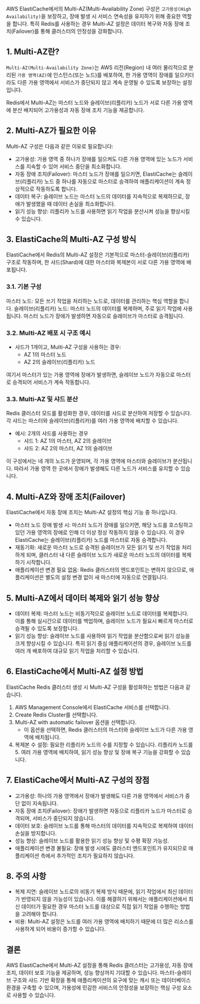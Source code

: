 AWS ElastiCache에서의 Multi-AZ(Multi-Availability Zone) 구성은 `고가용성(High Availability)`을 보장하고, 장애 발생 시 서비스 연속성을 유지하기 위해 중요한 역할을 합니다. 특히 Redis를 사용하는 경우 Multi-AZ 설정은 데이터 복구와 자동 장애 조치(Failover)를 통해 클러스터의 안정성을 강화합니다.

## 1. Multi-AZ란?
`Multi-AZ(Multi-Availability Zone)`는 AWS 리전(Region) 내 여러 물리적으로 분리된 `가용 영역(AZ)`에 인스턴스(또는 노드)를 배포하여, 한 가용 영역이 장애를 일으키더라도 다른 가용 영역에서 서비스가 중단되지 않고 계속 운영될 수 있도록 보장하는 설정입니다.

Redis에서 Multi-AZ는 마스터 노드와 슬레이브(리플리카) 노드가 서로 다른 가용 영역에 분산 배치되어 고가용성과 자동 장애 조치 기능을 제공합니다.

## 2. Multi-AZ가 필요한 이유
Multi-AZ 구성은 다음과 같은 이유로 필요합니다:

* 고가용성: 가용 영역 중 하나가 장애를 일으켜도 다른 가용 영역에 있는 노드가 서비스를 지속할 수 있어 서비스 중단을 최소화합니다.
* 자동 장애 조치(Failover): 마스터 노드가 장애를 일으키면, ElastiCache는 슬레이브(리플리카) 노드 중 하나를 자동으로 마스터로 승격하여 애플리케이션이 계속 정상적으로 작동하도록 합니다.
* 데이터 복구: 슬레이브 노드는 마스터 노드의 데이터를 지속적으로 복제하므로, 장애가 발생했을 때 데이터 손실을 최소화합니다.
* 읽기 성능 향상: 리플리카 노드를 사용하면 읽기 작업을 분산시켜 성능을 향상시킬 수 있습니다.

## 3. ElastiCache의 Multi-AZ 구성 방식
ElastiCache에서 Redis의 Multi-AZ 설정은 기본적으로 마스터-슬레이브(리플리카) 구조로 작동하며, 한 샤드(Shard)에 대한 마스터와 복제본이 서로 다른 가용 영역에 배포됩니다.

### 3.1. 기본 구성
마스터 노드: 모든 쓰기 작업을 처리하는 노드로, 데이터를 관리하는 핵심 역할을 합니다.
슬레이브(리플리카) 노드: 마스터 노드의 데이터를 복제하며, 주로 읽기 작업에 사용됩니다. 마스터 노드가 장애가 발생하면 자동으로 슬레이브가 마스터로 승격됩니다.
### 3.2. Multi-AZ 배포 시 구조 예시
* 샤드가 1개이고, Multi-AZ 구성을 사용하는 경우:
  * AZ 1의 마스터 노드
  * AZ 2의 슬레이브(리플리카) 노드

여기서 마스터가 있는 가용 영역에 장애가 발생하면, 슬레이브 노드가 자동으로 마스터로 승격되어 서비스가 계속 작동합니다.

### 3.3. Multi-AZ 및 샤드 분산
Redis 클러스터 모드를 활성화한 경우, 데이터를 샤드로 분산하여 저장할 수 있습니다. 각 샤드는 마스터와 슬레이브(리플리카)를 여러 가용 영역에 배치할 수 있습니다.

* 예시: 2개의 샤드를 사용하는 경우
  * 샤드 1: AZ 1의 마스터, AZ 2의 슬레이브
  * 샤드 2: AZ 2의 마스터, AZ 1의 슬레이브

이 구성에서는 네 개의 노드가 운영되며, 각 가용 영역에 마스터와 슬레이브가 분산됩니다. 따라서 가용 영역 한 곳에서 장애가 발생해도 다른 노드가 서비스를 유지할 수 있습니다.

## 4. Multi-AZ와 장애 조치(Failover)
ElastiCache에서 자동 장애 조치는 Multi-AZ 설정의 핵심 기능 중 하나입니다.

* 마스터 노드 장애 발생 시: 마스터 노드가 장애를 일으키면, 해당 노드를 호스팅하고 있던 가용 영역의 장애로 인해 더 이상 정상 작동하지 않을 수 있습니다. 이 경우 ElastiCache는 슬레이브(리플리카) 노드를 마스터로 자동 승격합니다.
* 재동기화: 새로운 마스터 노드로 승격된 슬레이브가 모든 읽기 및 쓰기 작업을 처리하게 되며, 클러스터 내 다른 슬레이브 노드가 새로운 마스터 노드의 데이터를 복제하기 시작합니다.
* 애플리케이션 변경 필요 없음: Redis 클러스터의 엔드포인트는 변하지 않으므로, 애플리케이션은 별도의 설정 변경 없이 새 마스터에 자동으로 연결됩니다.

## 5. Multi-AZ에서 데이터 복제와 읽기 성능 향상

* 데이터 복제: 마스터 노드는 비동기적으로 슬레이브 노드로 데이터를 복제합니다. 이를 통해 실시간으로 데이터를 백업하며, 슬레이브 노드가 필요시 빠르게 마스터로 승격될 수 있도록 보장합니다.
* 읽기 성능 향상: 슬레이브 노드를 사용하여 읽기 작업을 분산함으로써 읽기 성능을 크게 향상시킬 수 있습니다. 특히 읽기 중심 애플리케이션의 경우, 슬레이브 노드를 여러 개 배포하여 대규모 읽기 작업을 처리할 수 있습니다.

## 6. ElastiCache에서 Multi-AZ 설정 방법
ElastiCache Redis 클러스터 생성 시 Multi-AZ 구성을 활성화하는 방법은 다음과 같습니다.

1. AWS Management Console에서 ElastiCache 서비스를 선택합니다.
2. Create Redis Cluster를 선택합니다.
3. Multi-AZ with automatic failover 옵션을 선택합니다.
   * 이 옵션을 선택하면, Redis 클러스터의 마스터와 슬레이브 노드가 다른 가용 영역에 배치됩니다.
4. 복제본 수 설정: 필요한 리플리카 노드의 수를 지정할 수 있습니다. 리플리카 노드를 5. 여러 가용 영역에 배치하여, 읽기 성능 향상 및 장애 복구 기능을 강화할 수 있습니다.

## 7. ElastiCache에서 Multi-AZ 구성의 장점
* 고가용성: 하나의 가용 영역에서 장애가 발생해도 다른 가용 영역에서 서비스가 중단 없이 지속됩니다.
* 자동 장애 조치(Failover): 장애가 발생하면 자동으로 리플리카 노드가 마스터로 승격되며, 서비스가 중단되지 않습니다.
* 데이터 보호: 슬레이브 노드를 통해 마스터의 데이터를 지속적으로 복제하여 데이터 손실을 방지합니다.
* 성능 향상: 슬레이브 노드를 활용한 읽기 성능 향상 및 수평 확장 가능성.
* 애플리케이션 변경 불필요: 장애 발생 시에도 클러스터 엔드포인트가 유지되므로 애플리케이션 측에서 추가적인 조치가 필요하지 않습니다.

## 8. 주의 사항
* 복제 지연: 슬레이브 노드로의 비동기 복제 방식 때문에, 읽기 작업에서 최신 데이터가 반영되지 않을 가능성이 있습니다. 이를 해결하기 위해서는 애플리케이션에서 최신 데이터가 필요한 경우 마스터 노드를 대상으로 직접 읽기 작업을 수행하는 방법을 고려해야 합니다.
* 비용: Multi-AZ 설정은 노드를 여러 가용 영역에 배치하기 때문에 더 많은 리소스를 사용하게 되어 비용이 증가할 수 있습니다.

## 결론
AWS ElastiCache에서 Multi-AZ 설정을 통해 Redis 클러스터는 고가용성, 자동 장애 조치, 데이터 보호 기능을 제공하며, 성능 향상까지 기대할 수 있습니다. 마스터-슬레이브 구조와 샤드 기반 확장을 통해 애플리케이션의 요구에 맞는 캐시 또는 데이터베이스 환경을 구축할 수 있으며, 가용성에 민감한 서비스의 안정성을 보장하는 핵심 구성 요소로 사용할 수 있습니다.